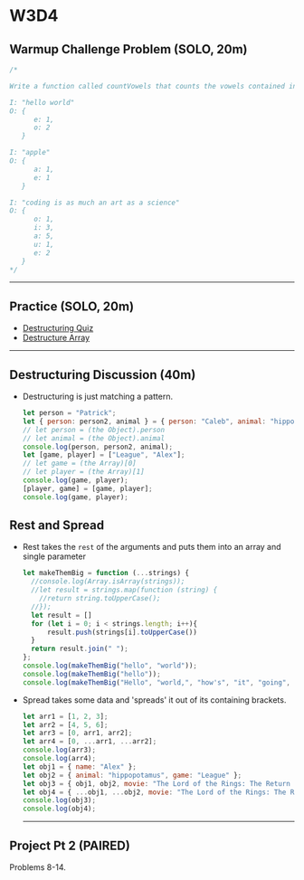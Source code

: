 # W3D4

## Warmup Challenge Problem (SOLO, 20m)

```js
/*

Write a function called countVowels that counts the vowels contained in an input string. Store the count of each vowel individually in an object. The key should be the vowels with the count being the value contained at the key.

I: "hello world"
O: {
      e: 1,
      o: 2
   }

I: "apple"
O: {
      a: 1,
      e: 1
   }

I: "coding is as much an art as a science"
O: {
      o: 1,
      i: 3,
      a: 5,
      u: 1,
      e: 2
   }
*/
```

---

## Practice (SOLO, 20m)

- [Destructuring Quiz]
- [Destructure Array]

---

## Destructuring Discussion (40m)

- Destructuring is just matching a pattern.

  ```js
  let person = "Patrick";
  let { person: person2, animal } = { person: "Caleb", animal: "hippopotamus" };
  // let person = (the Object).person
  // let animal = (the Object).animal
  console.log(person, person2, animal);
  let [game, player] = ["League", "Alex"];
  // let game = (the Array)[0]
  // let player = (the Array)[1]
  console.log(game, player);
  [player, game] = [game, player];
  console.log(game, player);
  ```

## Rest and Spread

- Rest takes the `rest` of the arguments and puts them into an array and single parameter

  ```js
  let makeThemBig = function (...strings) {
    //console.log(Array.isArray(strings));
    //let result = strings.map(function (string) {
      //return string.toUpperCase();
    //});
	let result = []
	for (let i = 0; i < strings.length; i++){
		result.push(strings[i].toUpperCase())
	}
    return result.join(" ");
  };
  console.log(makeThemBig("hello", "world"));
  console.log(makeThemBig("hello"));
  console.log(makeThemBig("Hello", "world,", "how's", "it", "going", "today?"));
  ```

- Spread takes some data and 'spreads' it out of its containing brackets.

  ```js
  let arr1 = [1, 2, 3];
  let arr2 = [4, 5, 6];
  let arr3 = [0, arr1, arr2];
  let arr4 = [0, ...arr1, ...arr2];
  console.log(arr3);
  console.log(arr4);
  let obj1 = { name: "Alex" };
  let obj2 = { animal: "hippopotamus", game: "League" };
  let obj3 = { obj1, obj2, movie: "The Lord of the Rings: The Return of the King " };
  let obj4 = { ...obj1, ...obj2, movie: "The Lord of the Rings: The Return of the King " };
  console.log(obj3);
  console.log(obj4);
  ```
  
  ---

## Project Pt 2 (PAIRED)

Problems 8-14.

[destructuring quiz]: https://open.appacademy.io/learn/js-py---pt-june-2022-online/week-3---node--pair-programming--pojo--adv--arrays/destructuring-quiz
[destructure array]:https://open.appacademy.io/learn/js-py---pt-june-2022-online/week-3---node--pair-programming--pojo--adv--arrays/destructure-array
